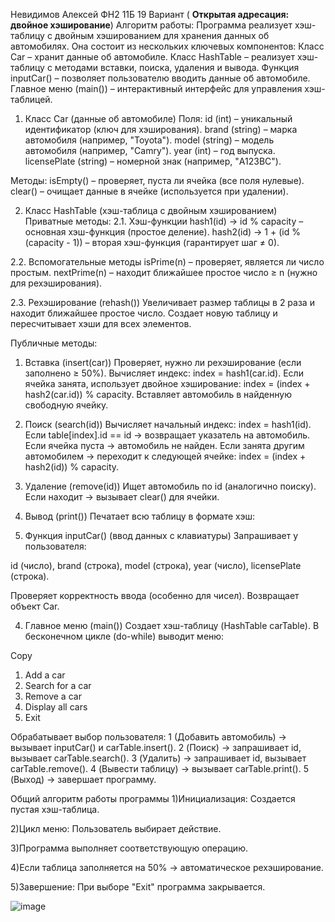  Невидимов Алексей ФН2 11Б 
 19 Вариант ( **Открытая адресация: двойное хэширование**)
Алгоритм работы:
 Программа реализует хэш-таблицу с двойным хэшированием для хранения данных об автомобилях. Она состоит из нескольких ключевых компонентов:
Класс Car – хранит данные об автомобиле.
Класс HashTable – реализует хэш-таблицу с методами вставки, поиска, удаления и вывода.
Функция inputCar() – позволяет пользователю вводить данные об автомобиле.
Главное меню (main()) – интерактивный интерфейс для управления хэш-таблицей.

1. Класс Car (данные об автомобиле)
Поля:
id (int) – уникальный идентификатор (ключ для хэширования).
brand (string) – марка автомобиля (например, "Toyota").
model (string) – модель автомобиля (например, "Camry").
year (int) – год выпуска.
licensePlate (string) – номерной знак (например, "A123BC").

Методы:
isEmpty() – проверяет, пуста ли ячейка (все поля нулевые).
clear() – очищает данные в ячейке (используется при удалении).

2. Класс HashTable (хэш-таблица с двойным хэшированием)
Приватные методы:
2.1. Хэш-функции
hash1(id) → id % capacity – основная хэш-функция (простое деление).
hash2(id) → 1 + (id % (capacity - 1)) – вторая хэш-функция (гарантирует шаг ≠ 0).

2.2. Вспомогательные методы
isPrime(n) – проверяет, является ли число простым.
nextPrime(n) – находит ближайшее простое число ≥ n (нужно для рехэширования).

2.3. Рехэширование (rehash())
Увеличивает размер таблицы в 2 раза и находит ближайшее простое число.
Создает новую таблицу и пересчитывает хэши для всех элементов.

Публичные методы:
1. Вставка (insert(car))
Проверяет, нужно ли рехэширование (если заполнено ≥ 50%).
Вычисляет индекс: index = hash1(car.id).
Если ячейка занята, использует двойное хэширование:
index = (index + hash2(car.id)) % capacity.
Вставляет автомобиль в найденную свободную ячейку.

2. Поиск (search(id))
Вычисляет начальный индекс: index = hash1(id).
Если table[index].id == id → возвращает указатель на автомобиль.
Если ячейка пуста → автомобиль не найден.
Если занята другим автомобилем → переходит к следующей ячейке:
index = (index + hash2(id)) % capacity.

3. Удаление (remove(id))
Ищет автомобиль по id (аналогично поиску).
Если находит → вызывает clear() для ячейки.

4. Вывод (print())
Печатает всю таблицу в формате хэш:

3. Функция inputCar() (ввод данных с клавиатуры)
Запрашивает у пользователя:

id (число),
brand (строка),
model (строка),
year (число),
licensePlate (строка).

Проверяет корректность ввода (особенно для чисел).
Возвращает объект Car.

4. Главное меню (main())
Создает хэш-таблицу (HashTable carTable).
В бесконечном цикле (do-while) выводит меню:

Copy
1. Add a car  
2. Search for a car  
3. Remove a car  
4. Display all cars  
5. Exit

Обрабатывает выбор пользователя:
1 (Добавить автомобиль) → вызывает inputCar() и carTable.insert().
2 (Поиск) → запрашивает id, вызывает carTable.search().
3 (Удалить) → запрашивает id, вызывает carTable.remove().
4 (Вывести таблицу) → вызывает carTable.print().
5 (Выход) → завершает программу.

Общий алгоритм работы программы
1)Инициализация:
Создается пустая хэш-таблица.

2)Цикл меню:
Пользователь выбирает действие.

3)Программа выполняет соответствующую операцию.

4)Если таблица заполняется на 50% → автоматическое рехэширование.

5)Завершение:
При выборе "Exit" программа закрывается.


![image](https://github.com/user-attachments/assets/281b92a9-30d0-4c3d-82c8-571a5dd29c82)
